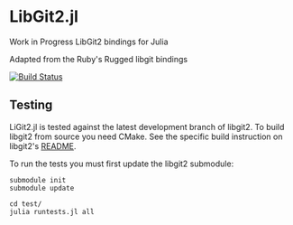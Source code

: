 # LibGit2.jl

Work in Progress LibGit2 bindings for Julia

Adapted from the Ruby's Rugged libgit bindings

[![Build Status](https://travis-ci.org/jakebolewski/LibGit2.jl.png)](https://travis-ci.org/jakebolewski/LibGit2.jl)

## Testing
LiGit2.jl is tested against the latest development branch of
libgit2.  To build libgit2 from source you need CMake.  See the
specific build instruction on libgit2's [README](https://github.com/libgit2/libgit2#building-libgit2---using-cmake).

To run the tests you must first update the libgit2 submodule:

```
submodule init
submodule update

cd test/
julia runtests.jl all
```
